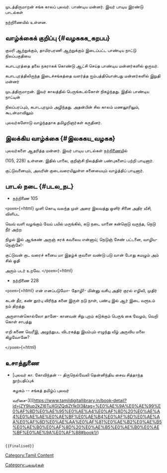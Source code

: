 முடத்திருமாறன் சங்க காலப் புலவர். பாண்டிய மன்னர். இவர் பாடிய இரண்டு பாடல்கள்
நற்றிணையில் உள்ளன.

## வாழ்க்கைக் குறிப்பு {#வழககக_கறபப}

குமரி ஆற்றுக்கும், தாமிரபரணி ஆற்றுக்கும் இடைப்பட்ட பாண்டிய நாட்டு நிலப்பகுதியை
கபாடபுரத்தை தலை நகராகக் கொண்டு ஆட்சி செய்த பாண்டிய மன்னர்களில் ஒருவர்.
கபாடபுரத்திலிருந்த இடைச்சங்கத்தை வளர்த்த ஐம்பத்தியொன்பது மன்னர்களில் இறுதி மன்னர்
முடத்திருமாறன். இவர் காலத்தில் பெருங்கடல்கோள் நிகழ்ந்தது. இதில் பாண்டிய நாட்டின்
நிலப்பரப்பும், கபாடபுரமும் அழிந்தது. அதன்பின் சில காலம் மணலூரிலும், கூடன்மாவிலும்
புலவர்களோடு வாழ்ந்ததாக தமிழறிஞர்கள் கருதினர்.

## இலக்கிய வாழ்க்கை {#இலககய_வழகக}

புலவர்களை ஆதரித்த மன்னர். இவர் பாடிய பாடல்கள் [நற்றிணைய](நற்றிணை "wikilink")ில்
(105, 228) உள்ளன. இதில் பாலை, குறிஞ்சி நிலத்தின் பண்புகளைப் பற்றி பாடினார்.
குட்டுவனையும், அவரின் குடைவரையிலுள்ள சுனையையும் வாழ்த்திப் பாடினார்.

## பாடல் நடை {#படல_நட}

-   நற்றிணை 105

`<poem>`{=html} முளி கொடி வலந்த முள் அரை இலவத்து ஒளிர் சினை அதிர வீசி, விளிபட
வெவ் வளி வழங்கும் வேய் பயில் மருங்கில், கடு நடை யானை கன்றொடு வருந்த, நெடு நீர் அற்ற
நிழல் இல் ஆங்கண் அருஞ் சுரக் கவலைய என்னாய்; நெடுஞ் சேண் பட்டனை, வாழிய- நெஞ்சே!-
குட்டுவன் குட வரைச் சுனைய மா இதழ்க் குவளை வண்டு படு வான் போது கமழும் அம் சில் ஓதி
அரும் படர் உறவே. `</poem>`{=html}

-   நற்றிணை 228

`<poem>`{=html} என் எனப்படுமோ- தோழி!- மின்னு வசிபு அதிர் குரல் எழிலி, முதிர்
கடன் தீர, கண் தூர்பு விரிந்த கனை இருள் நடு நாள், பண்பு இல் ஆர் இடை வரூஉம் நம் திறத்து
அருளான்கொல்லோ தானே- கானவன் சிறு புறம் கடுக்கும் பெருங் கை வேழம், வெறி கொள் சாபத்து
எறி கணை வெரீஇ, அழுந்துபட விடரகத்து இயம்பும் எழுந்து வீழ் அருவிய மலை கிழவோனே?
`</poem>`{=html}

## உசாத்துணை

-   [புலவர் கா. கோவிந்தன் -- திருநெல்வேலி தென்னிந்திய சைவ சித்தாந்த நூற்பதிப்புக்
    கழகம் -- சங்கத் தமிழ்ப் புலவர்
    வரிசை-3](https://www.tamildigitallibrary.in/book-detail?id=jZY9lup2kZl6TuXGlZQdjZt1k0l3&tag=%E0%AE%9A%E0%AE%99%E0%AF%8D%E0%AE%95%E0%AE%A4%E0%AF%8D%20%E0%AE%A4%E0%AE%AE%E0%AE%BF%E0%AE%B4%E0%AF%8D%E0%AE%AA%E0%AF%8D%E0%AE%AA%E0%AF%81%E0%AE%B2%E0%AE%B5%E0%AE%B0%E0%AF%8D%20%E0%AE%B5%E0%AE%B0%E0%AE%BF%E0%AE%9A%E0%AF%88#book1/)

```{=mediawiki}
{{Finalised}}
```
[Category:Tamil Content](Category:Tamil_Content "wikilink")
[Category:புலவர்கள்](Category:புலவர்கள் "wikilink")
